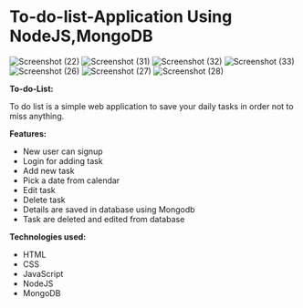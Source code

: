 # To-do-list-Application Using NodeJS,MongoDB



![Screenshot (22)](https://user-images.githubusercontent.com/44546187/87398506-9235eb80-c5d3-11ea-928d-4c327c55efb7.png)
![Screenshot (31)](https://user-images.githubusercontent.com/44546187/87398676-dde89500-c5d3-11ea-8773-b34cbee67777.png)
![Screenshot (32)](https://user-images.githubusercontent.com/44546187/87398712-efca3800-c5d3-11ea-9b09-5513b8f3b696.png)
![Screenshot (33)](https://user-images.githubusercontent.com/44546187/87398780-07092580-c5d4-11ea-920e-75212cf3587b.png)
![Screenshot (26)](https://user-images.githubusercontent.com/44546187/87398800-0f616080-c5d4-11ea-8c32-fb2f2abb7d99.png)
![Screenshot (27)](https://user-images.githubusercontent.com/44546187/87398808-12f4e780-c5d4-11ea-978e-238ad615cc2c.png)
![Screenshot (28)](https://user-images.githubusercontent.com/44546187/87398816-16886e80-c5d4-11ea-92f4-3ca8d98b823d.png)

**To-do-List:**

To do list is a simple web application to save your daily tasks in order not to miss anything.

**Features:**
- New user can signup 
- Login for adding task
- Add new task
-  Pick a date from calendar
- Edit task
- Delete task 
- Details are saved in database using Mongodb
- Task are deleted and edited from database

**Technologies used:**

- HTML
- CSS
- JavaScript
- NodeJS
- MongoDB
